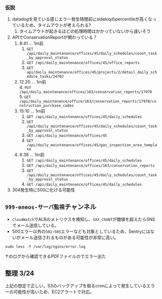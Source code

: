 ### 仮説

1.  datadogを見ている感じエラー発生時間前にsidekiqのpercentileが高くなっているため、タイムアウトが考えられる?
    1.  タイムアウトが起きるほどの処理時間はかかっていないから違いそう
2.  APIでConservationReportが関わっている？
    1.  8:41 ... 1m前
        1.  `GET /api/daily_maintenance/offices/45/daily_schedules/count_task_by_approval_status`
        2. `GET /api/daily_maintenance/offices/45/office_reports`
        3.  `GET api/daily_maintenance/offices/45/projects/2/detail_daily_schedule_tasks/24702`
    3.  12.20 ... 1m前  
        4\. `PUT /api/daily_maintenance/offices/163/conservation_reports/17970`  
        5\. `GET /api/daily_maintenance/office/163/conservation_reports/17970/construction_purchase_codes`
    3.  15:10 ... 1m前
        1.  `GET /api/daily_maintenance/offices/45/daily_schedules`
        2.  `GET /api/daily_maintenance/offices/45/daily_schedules/count_task_by_approval_status`
        3.  `GET /api/daily_maintenance/offices/45`
        4.  `GET /api/daily_maintenance/offices/45/gas_inspection_area_template`
    4.  8:38 ... 1m前
        1.  `GET /api/daily_maintenance/offices/45/daily_schedules`
        2.  `GET /api/daily_maintenance/offices/163/conservation_reports`
        3.  `GET /api/daily_maintenance/offices/45/daily_schedules/count_task_by_approval_status`
        4.  `GET /api/daily_maintenance/offices/45/daily_schedules`
5. 304発生時に500に化ける可能性



## `999-eneos-サーバ監視`チャンネル
- `CloudWatch`でALBのメトリクスを検知し、`5XX_COUNT`が閾値を超えたらSNSでメール送信している。
- 500エラー以外の`501~505`エラーなども対象としているため、Sentryにはないがメール送信されるものがある可能性が非常に高い。

`sudo less -f /var/log/nginx/error.log`

↑のログから確認できるPDFファイルのでエラー出た


## 整理 3/24
上記の想定で正しい。S3のバックアップを取るcronによって発生しているエラーの可能性が高いため、EC2アラートで対応。